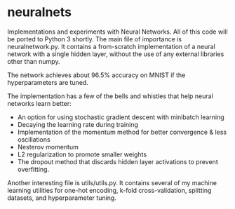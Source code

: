 # neuralnets
Implementations and experiments with Neural Networks. 
All of this code will be ported to Python 3 shortly.
The main file of importance is neuralnetwork.py. It contains a from-scratch implementation of a neural network with a single hidden layer, without the use of any external libraries other than numpy. 

The network achieves about 96.5% accuracy on MNIST if the hyperparameters are tuned. 

The implementation has a few of the bells and whistles that help neural networks learn better:

  - An option for using stochastic gradient descent with minibatch learning
  - Decaying the learning rate during training
  - Implementation of the momentum method for better convergence & less oscillations
  - Nesterov momentum 
  - L2 regularization to promote smaller weights
  - The dropout method that discards hidden layer activations to prevent overfitting. 
  
Another interesting file is utils/utils.py. 
It contains several of my machine learning utilities for one-hot encoding, k-fold cross-validation, splitting datasets, and hyperparameter tuning. 
